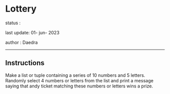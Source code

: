 # Lottery
status :

last update: 01- jun- 2023

author : Daedra
<hr/>

## Instructions

Make a list or tuple containing a series of 10 numbers and 5 letters.
Randomly select 4 numbers or letters from the list and print a 
message saying that andy ticket matching these numbers or letters wins 
a prize.
